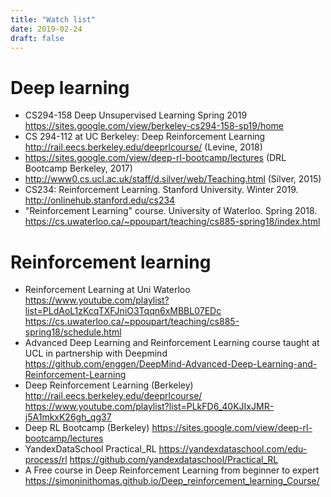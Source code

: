 ```yaml
---
title: "Watch list"
date: 2019-02-24
draft: false
---
```


# Deep learning

* CS294-158 Deep Unsupervised Learning Spring 2019 https://sites.google.com/view/berkeley-cs294-158-sp19/home
* CS 294-112 at UC Berkeley: Deep Reinforcement Learning http://rail.eecs.berkeley.edu/deeprlcourse/ (Levine, 2018)
* https://sites.google.com/view/deep-rl-bootcamp/lectures (DRL Bootcamp Berkeley, 2017)
* http://www0.cs.ucl.ac.uk/staff/d.silver/web/Teaching.html (Silver, 2015)
* CS234: Reinforcement Learning. Stanford University. Winter 2019. http://onlinehub.stanford.edu/cs234
* "Reinforcement Learning" course. University of Waterloo. Spring 2018. https://cs.uwaterloo.ca/~ppoupart/teaching/cs885-spring18/index.html

# Reinforcement learning

* Reinforcement Learning at Uni Waterloo https://www.youtube.com/playlist?list=PLdAoL1zKcqTXFJniO3Tqqn6xMBBL07EDc https://cs.uwaterloo.ca/~ppoupart/teaching/cs885-spring18/schedule.html
* Advanced Deep Learning and Reinforcement Learning course taught at UCL in partnership with Deepmind https://github.com/enggen/DeepMind-Advanced-Deep-Learning-and-Reinforcement-Learning
* Deep Reinforcement Learning (Berkeley) http://rail.eecs.berkeley.edu/deeprlcourse/ https://www.youtube.com/playlist?list=PLkFD6_40KJIxJMR-j5A1mkxK26gh_qg37
* Deep RL Bootcamp (Berkeley) https://sites.google.com/view/deep-rl-bootcamp/lectures
* YandexDataSchool Practical_RL https://yandexdataschool.com/edu-process/rl https://github.com/yandexdataschool/Practical_RL
* A Free course in Deep Reinforcement Learning from beginner to expert https://simoninithomas.github.io/Deep_reinforcement_learning_Course/


